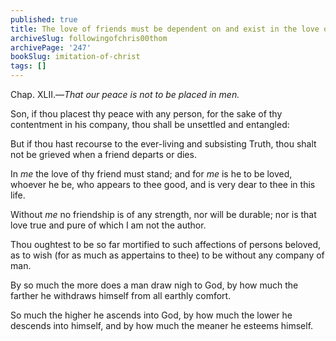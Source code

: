 ```yaml
---
published: true
title: The love of friends must be dependent on and exist in the love of God only
archiveSlug: followingofchris00thom
archivePage: '247'
bookSlug: imitation-of-christ
tags: []
---
```


Chap. XLII.—_That our peace is not to be placed in men._

Son, if thou placest thy peace with any person, for the sake of thy contentment in his company, thou shall be unsettled and entangled:

But if thou hast recourse to the ever-living and subsisting Truth, thou shalt not be grieved when a friend departs
or dies.

In _me_ the love of thy friend must
stand; and for _me_ is he to be loved, whoever he be, who appears to thee good, and is very dear to thee in this
life.

Without _me_ no friendship is of any strength, nor will be durable; nor is that love true and pure of which I am not the author.

Thou oughtest to be so far mortified to such affections of persons beloved, as to wish (for as much as appertains to thee) to be without any company of man.

By so much the more does a man
draw nigh to God, by how much the farther he withdraws himself from all earthly comfort.

So much the higher he ascends into God, by how much the lower he descends into himself, and by how much the meaner he esteems himself.